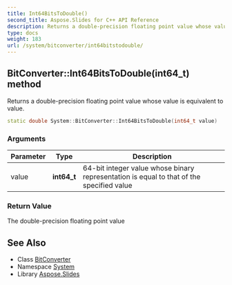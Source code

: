 ```yaml
---
title: Int64BitsToDouble()
second_title: Aspose.Slides for C++ API Reference
description: Returns a double-precision floating point value whose value is equivalent to value.
type: docs
weight: 183
url: /system/bitconverter/int64bitstodouble/
---
```

## BitConverter::Int64BitsToDouble(int64_t) method


Returns a double-precision floating point value whose value is equivalent to value.

```cpp
static double System::BitConverter::Int64BitsToDouble(int64_t value)
```


### Arguments

| Parameter | Type | Description |
| --- | --- | --- |
| value | **int64_t** | 64-bit integer value whose binary representation is equal to that of the specified value |

### Return Value

The double-precision floating point value

## See Also

* Class [BitConverter](../)
* Namespace [System](../../)
* Library [Aspose.Slides](../../../)